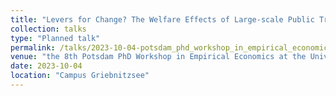 ```yaml
---
title: "Levers for Change? The Welfare Effects of Large-scale Public Transport Subsidies"
collection: talks
type: "Planned talk"
permalink: /talks/2023-10-04-potsdam_phd_workshop_in_empirical_economics
venue: "the 8th Potsdam PhD Workshop in Empirical Economics at the University of Potsdam"
date: 2023-10-04
location: "Campus Griebnitzsee"
---
```

